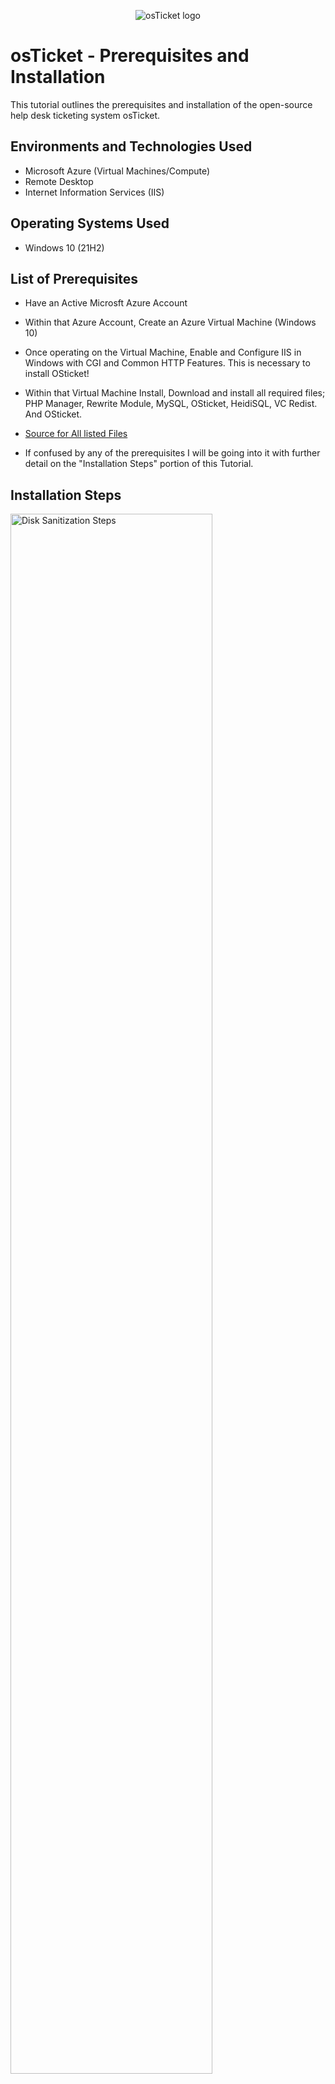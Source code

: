 <p align="center">
<img src="https://i.imgur.com/Clzj7Xs.png" alt="osTicket logo"/>
</p>

<h1>osTicket - Prerequisites and Installation</h1>
This tutorial outlines the prerequisites and installation of the open-source help desk ticketing system osTicket.<br />

<h2>Environments and Technologies Used</h2>

- Microsoft Azure (Virtual Machines/Compute)
- Remote Desktop
- Internet Information Services (IIS)

<h2>Operating Systems Used </h2>

- Windows 10</b> (21H2)

<h2>List of Prerequisites</h2>

- Have an Active Microsft Azure Account
- Within that Azure Account, Create an Azure Virtual Machine (Windows 10)
- Once operating on the Virtual Machine, Enable and Configure IIS in Windows with CGI and Common HTTP Features. This is necessary to install OSticket! 
- Within that Virtual Machine Install,  Download and install all required files; PHP Manager, Rewrite Module, MySQL, OSticket, HeidiSQL, VC Redist. And OSticket.
  
-  <a href="https://drive.google.com/drive/u/0/folders/1APMfNyfNzcxZC6EzdaNfdZsUwxWYChf6">Source for All listed Files</a>
- If confused by any of the prerequisites I will be going into it with further detail on the "Installation Steps" portion of this Tutorial.

<h2>Installation Steps</h2>

<p>
<img src="https://i.imgur.com/DJmEXEB.png" height="80%" width="80%" alt="Disk Sanitization Steps"/>
</p>
<p>

  1. Using your Active Microsoft Azure account, You're going to create a Windows 10 Pro Virtual Macine. In order for everything to run smoothly you're going to need to create this virtual machine with a minimum of 2vcpus and 16gbs of memory. Once everything is all finished being created you're going to want to connect to your virtual machine. For Windows users you would use the "Remote Desktop App" which can be found by using your computers searchbar. For Mac users, You're going to need to download Microsofts "Remote Desktop" app from the app store.
 
 2. Once you have opened the Remote Desktop app, you'll be prompted to enter the Public IP address of the Computer you're trying to gain remote access too. This can be found on the Azure Portal when you access your Virtual Machine. Now that you've retrieved your Virtual Machines Public IP address enter that into the remote desktop app along with what credentials you've made for your username and password. You should now have access into your virtual machine and it should be starting up.

         
  3. Make sure you have ALL the files mentioned in the prerequisites ready to be downloaded, installed and that you have properly enabled and configured IIS In Windows.  To do this
   
</p>
<br />

<p>
<img src="https://i.imgur.com/DJmEXEB.png" height="80%" width="80%" alt="Disk Sanitization Steps"/>
</p>
<p>
Filler Text
</p>
<br />

<p>
<img src="https://i.imgur.com/DJmEXEB.png" height="80%" width="80%" alt="Disk Sanitization Steps"/>
</p>
<p>
Filler Text
</p>
<br />

